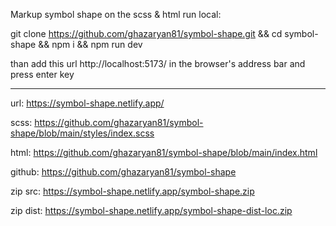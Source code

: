 Markup symbol shape on the scss & html
run local:

git clone https://github.com/ghazaryan81/symbol-shape.git && cd symbol-shape && npm i && npm run dev

than add this url http://localhost:5173/ in the browser's address bar and press enter key

---------------------------------------------------------------------------------------------------

url: https://symbol-shape.netlify.app/

scss: https://github.com/ghazaryan81/symbol-shape/blob/main/styles/index.scss

html: https://github.com/ghazaryan81/symbol-shape/blob/main/index.html

github: https://github.com/ghazaryan81/symbol-shape

zip src: https://symbol-shape.netlify.app/symbol-shape.zip

zip dist: https://symbol-shape.netlify.app/symbol-shape-dist-loc.zip

